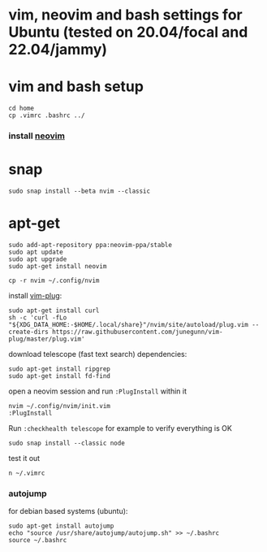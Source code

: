 # vim, neovim and bash settings for Ubuntu (tested on 20.04/focal and 22.04/jammy)

# vim and bash setup
```
cd home
cp .vimrc .bashrc ../
```

### install [neovim](https://github.com/neovim/neovim/wiki/Installing-Neovim) 
# snap
```
sudo snap install --beta nvim --classic 
```
# apt-get
```
sudo add-apt-repository ppa:neovim-ppa/stable
sudo apt update
sudo apt upgrade
sudo apt-get install neovim
```

```
cp -r nvim ~/.config/nvim
```

install [vim-plug](https://github.com/junegunn/vim-plug):
```
sudo apt-get install curl
sh -c 'curl -fLo "${XDG_DATA_HOME:-$HOME/.local/share}"/nvim/site/autoload/plug.vim --create-dirs https://raw.githubusercontent.com/junegunn/vim-plug/master/plug.vim'
```

download telescope (fast text search) dependencies:

```
sudo apt-get install ripgrep
sudo apt-get install fd-find
```

open a neovim session and run `:PlugInstall` within it
```
nvim ~/.config/nvim/init.vim
:PlugInstall
```
Run `:checkhealth telescope` for example to verify everything is OK
```
sudo snap install --classic node
```

test it out
```
n ~/.vimrc
```

### autojump 
for debian based systems (ubuntu):
```
sudo apt-get install autojump
echo "source /usr/share/autojump/autojump.sh" >> ~/.bashrc 
source ~/.bashrc
```
